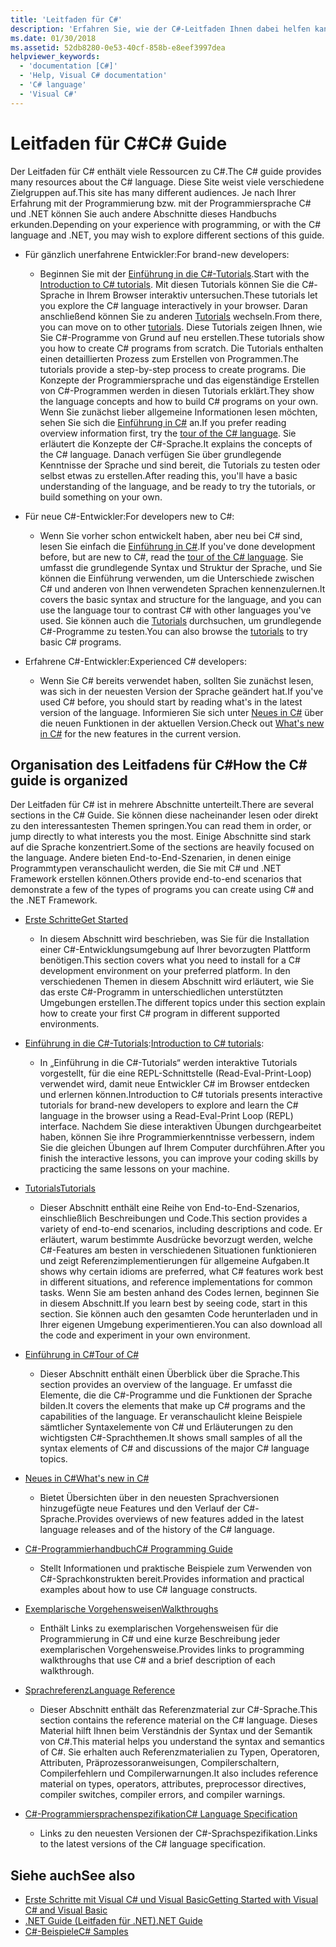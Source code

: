 ```yaml
---
title: 'Leitfaden für C#'
description: 'Erfahren Sie, wie der C#-Leitfaden Ihnen dabei helfen kann, Detailkenntnisse über C# zu erhalten, unabhängig davon, ob Sie ein neuer Entwickler oder ein Experte sind.'
ms.date: 01/30/2018
ms.assetid: 52db8280-0e53-40cf-858b-e8eef3997dea
helpviewer_keywords:
  - 'documentation [C#]'
  - 'Help, Visual C# documentation'
  - 'C# language'
  - 'Visual C#'
---
```

# <a name="c-guide"></a><span data-ttu-id="e6c9a-103">Leitfaden für C#</span><span class="sxs-lookup"><span data-stu-id="e6c9a-103">C# Guide</span></span>

<span data-ttu-id="e6c9a-104">Der Leitfaden für C# enthält viele Ressourcen zu C#.</span><span class="sxs-lookup"><span data-stu-id="e6c9a-104">The C# guide provides many resources about the C# language.</span></span> <span data-ttu-id="e6c9a-105">Diese Site weist viele verschiedene Zielgruppen auf.</span><span class="sxs-lookup"><span data-stu-id="e6c9a-105">This site has many different audiences.</span></span> <span data-ttu-id="e6c9a-106">Je nach Ihrer Erfahrung mit der Programmierung bzw. mit der Programmiersprache C# und .NET können Sie auch andere Abschnitte dieses Handbuchs erkunden.</span><span class="sxs-lookup"><span data-stu-id="e6c9a-106">Depending on your experience with programming, or with the C# language and .NET, you may wish to explore different sections of this guide.</span></span>

* <span data-ttu-id="e6c9a-107">Für gänzlich unerfahrene Entwickler:</span><span class="sxs-lookup"><span data-stu-id="e6c9a-107">For brand-new developers:</span></span>
  * <span data-ttu-id="e6c9a-108">Beginnen Sie mit der [Einführung in die C#-Tutorials](tutorials/intro-to-csharp/index.md).</span><span class="sxs-lookup"><span data-stu-id="e6c9a-108">Start with the [Introduction to C# tutorials](tutorials/intro-to-csharp/index.md).</span></span> <span data-ttu-id="e6c9a-109">Mit diesen Tutorials können Sie die C#-Sprache in Ihrem Browser interaktiv untersuchen.</span><span class="sxs-lookup"><span data-stu-id="e6c9a-109">These tutorials let you explore the C# language interactively in your browser.</span></span> <span data-ttu-id="e6c9a-110">Daran anschließend können Sie zu anderen [Tutorials](tutorials/index.md) wechseln.</span><span class="sxs-lookup"><span data-stu-id="e6c9a-110">From there, you can move on to other [tutorials](tutorials/index.md).</span></span> <span data-ttu-id="e6c9a-111">Diese Tutorials zeigen Ihnen, wie Sie C#-Programme von Grund auf neu erstellen.</span><span class="sxs-lookup"><span data-stu-id="e6c9a-111">These tutorials show you how to create C# programs from scratch.</span></span> <span data-ttu-id="e6c9a-112">Die Tutorials enthalten einen detaillierten Prozess zum Erstellen von Programmen.</span><span class="sxs-lookup"><span data-stu-id="e6c9a-112">The tutorials provide a step-by-step process to create programs.</span></span> <span data-ttu-id="e6c9a-113">Die Konzepte der Programmiersprache und das eigenständige Erstellen von C#-Programmen werden in diesen Tutorials erklärt.</span><span class="sxs-lookup"><span data-stu-id="e6c9a-113">They show the language concepts and how to build C# programs on your own.</span></span> <span data-ttu-id="e6c9a-114">Wenn Sie zunächst lieber allgemeine Informationen lesen möchten, sehen Sie sich die [Einführung in C#](tour-of-csharp/index.md) an.</span><span class="sxs-lookup"><span data-stu-id="e6c9a-114">If you prefer reading overview information first, try the [tour of the C# language](tour-of-csharp/index.md).</span></span> <span data-ttu-id="e6c9a-115">Sie erläutert die Konzepte der C#-Sprache.</span><span class="sxs-lookup"><span data-stu-id="e6c9a-115">It explains the concepts of the C# language.</span></span> <span data-ttu-id="e6c9a-116">Danach verfügen Sie über grundlegende Kenntnisse der Sprache und sind bereit, die Tutorials zu testen oder selbst etwas zu erstellen.</span><span class="sxs-lookup"><span data-stu-id="e6c9a-116">After reading this, you'll have a basic understanding of the language, and be ready to try the tutorials, or build something on your own.</span></span>

* <span data-ttu-id="e6c9a-117">Für neue C#-Entwickler:</span><span class="sxs-lookup"><span data-stu-id="e6c9a-117">For developers new to C#:</span></span>
  * <span data-ttu-id="e6c9a-118">Wenn Sie vorher schon entwickelt haben, aber neu bei C# sind, lesen Sie einfach die [Einführung in C#](tour-of-csharp/index.md).</span><span class="sxs-lookup"><span data-stu-id="e6c9a-118">If you've done development before, but are new to C#, read the [tour of the C# language](tour-of-csharp/index.md).</span></span> <span data-ttu-id="e6c9a-119">Sie umfasst die grundlegende Syntax und Struktur der Sprache, und Sie können die Einführung verwenden, um die Unterschiede zwischen C# und anderen von Ihnen verwendeten Sprachen kennenzulernen.</span><span class="sxs-lookup"><span data-stu-id="e6c9a-119">It covers the basic syntax and structure for the language, and you can use the language tour to contrast C# with other languages you've used.</span></span> <span data-ttu-id="e6c9a-120">Sie können auch die [Tutorials](tutorials/index.md) durchsuchen, um grundlegende C#-Programme zu testen.</span><span class="sxs-lookup"><span data-stu-id="e6c9a-120">You can also browse the [tutorials](tutorials/index.md) to try basic C# programs.</span></span>

* <span data-ttu-id="e6c9a-121">Erfahrene C#-Entwickler:</span><span class="sxs-lookup"><span data-stu-id="e6c9a-121">Experienced C# developers:</span></span>
  * <span data-ttu-id="e6c9a-122">Wenn Sie C# bereits verwendet haben, sollten Sie zunächst lesen, was sich in der neuesten Version der Sprache geändert hat.</span><span class="sxs-lookup"><span data-stu-id="e6c9a-122">If you've used C# before, you should start by reading what's in the latest version of the language.</span></span> <span data-ttu-id="e6c9a-123">Informieren Sie sich unter [Neues in C#](whats-new/index.md) über die neuen Funktionen in der aktuellen Version.</span><span class="sxs-lookup"><span data-stu-id="e6c9a-123">Check out [What's new in C#](whats-new/index.md) for the new features in the current version.</span></span>

## <a name="how-the-c-guide-is-organized"></a><span data-ttu-id="e6c9a-124">Organisation des Leitfadens für C#</span><span class="sxs-lookup"><span data-stu-id="e6c9a-124">How the C# guide is organized</span></span>

<span data-ttu-id="e6c9a-125">Der Leitfaden für C# ist in mehrere Abschnitte unterteilt.</span><span class="sxs-lookup"><span data-stu-id="e6c9a-125">There are several sections in the C# Guide.</span></span> <span data-ttu-id="e6c9a-126">Sie können diese nacheinander lesen oder direkt zu den interessantesten Themen springen.</span><span class="sxs-lookup"><span data-stu-id="e6c9a-126">You can read them in order, or jump directly to what interests you the most.</span></span> <span data-ttu-id="e6c9a-127">Einige Abschnitte sind stark auf die Sprache konzentriert.</span><span class="sxs-lookup"><span data-stu-id="e6c9a-127">Some of the sections are heavily focused on the language.</span></span> <span data-ttu-id="e6c9a-128">Andere bieten End-to-End-Szenarien, in denen einige Programmtypen veranschaulicht werden, die Sie mit C# und .NET Framework erstellen können.</span><span class="sxs-lookup"><span data-stu-id="e6c9a-128">Others provide end-to-end scenarios that demonstrate a few of the types of programs you can create using C# and the .NET Framework.</span></span>

* [<span data-ttu-id="e6c9a-129">Erste Schritte</span><span class="sxs-lookup"><span data-stu-id="e6c9a-129">Get Started</span></span>](getting-started/index.md)
  * <span data-ttu-id="e6c9a-130">In diesem Abschnitt wird beschrieben, was Sie für die Installation einer C#-Entwicklungsumgebung auf Ihrer bevorzugten Plattform benötigen.</span><span class="sxs-lookup"><span data-stu-id="e6c9a-130">This section covers what you need to install for a C# development environment on your preferred platform.</span></span> <span data-ttu-id="e6c9a-131">In den verschiedenen Themen in diesem Abschnitt wird erläutert, wie Sie das erste C#-Programm in unterschiedlichen unterstützten Umgebungen erstellen.</span><span class="sxs-lookup"><span data-stu-id="e6c9a-131">The different topics under this section explain how to create your first C# program in different supported environments.</span></span>

* <span data-ttu-id="e6c9a-132">[Einführung in die C#-Tutorials](tutorials/intro-to-csharp/index.md):</span><span class="sxs-lookup"><span data-stu-id="e6c9a-132">[Introduction to C# tutorials](tutorials/intro-to-csharp/index.md):</span></span>
  * <span data-ttu-id="e6c9a-133">In „Einführung in die C#-Tutorials“ werden interaktive Tutorials vorgestellt, für die eine REPL-Schnittstelle (Read-Eval-Print-Loop) verwendet wird, damit neue Entwickler C# im Browser entdecken und erlernen können.</span><span class="sxs-lookup"><span data-stu-id="e6c9a-133">Introduction to C# tutorials presents interactive tutorials for brand-new developers to explore and learn the C# language in the browser using a Read-Eval-Print Loop (REPL) interface.</span></span> <span data-ttu-id="e6c9a-134">Nachdem Sie diese interaktiven Übungen durchgearbeitet haben, können Sie ihre Programmierkenntnisse verbessern, indem Sie die gleichen Übungen auf Ihrem Computer durchführen.</span><span class="sxs-lookup"><span data-stu-id="e6c9a-134">After you finish the interactive lessons, you can improve your coding skills by practicing the same lessons on your machine.</span></span>

* [<span data-ttu-id="e6c9a-135">Tutorials</span><span class="sxs-lookup"><span data-stu-id="e6c9a-135">Tutorials</span></span>](tutorials/index.md)
  * <span data-ttu-id="e6c9a-136">Dieser Abschnitt enthält eine Reihe von End-to-End-Szenarios, einschließlich Beschreibungen und Code.</span><span class="sxs-lookup"><span data-stu-id="e6c9a-136">This section provides a variety of end-to-end scenarios, including descriptions and code.</span></span> <span data-ttu-id="e6c9a-137">Er erläutert, warum bestimmte Ausdrücke bevorzugt werden, welche C#-Features am besten in verschiedenen Situationen funktionieren und zeigt Referenzimplementierungen für allgemeine Aufgaben.</span><span class="sxs-lookup"><span data-stu-id="e6c9a-137">It shows why certain idioms are preferred, what C# features work best in different situations, and reference implementations for common tasks.</span></span> <span data-ttu-id="e6c9a-138">Wenn Sie am besten anhand des Codes lernen, beginnen Sie in diesem Abschnitt.</span><span class="sxs-lookup"><span data-stu-id="e6c9a-138">If you learn best by seeing code, start in this section.</span></span> <span data-ttu-id="e6c9a-139">Sie können auch den gesamten Code herunterladen und in Ihrer eigenen Umgebung experimentieren.</span><span class="sxs-lookup"><span data-stu-id="e6c9a-139">You can also download all the code and experiment in your own environment.</span></span>

* [<span data-ttu-id="e6c9a-140">Einführung in C#</span><span class="sxs-lookup"><span data-stu-id="e6c9a-140">Tour of C#</span></span>](tour-of-csharp/index.md)
  * <span data-ttu-id="e6c9a-141">Dieser Abschnitt enthält einen Überblick über die Sprache.</span><span class="sxs-lookup"><span data-stu-id="e6c9a-141">This section provides an overview of the language.</span></span> <span data-ttu-id="e6c9a-142">Er umfasst die Elemente, die die C#-Programme und die Funktionen der Sprache bilden.</span><span class="sxs-lookup"><span data-stu-id="e6c9a-142">It covers the elements that make up C# programs and the capabilities of the language.</span></span> <span data-ttu-id="e6c9a-143">Er veranschaulicht kleine Beispiele sämtlicher Syntaxelemente von C# und Erläuterungen zu den wichtigsten C#-Sprachthemen.</span><span class="sxs-lookup"><span data-stu-id="e6c9a-143">It shows small samples of all the syntax elements of C# and discussions of the major C# language topics.</span></span>

* [<span data-ttu-id="e6c9a-144">Neues in C#</span><span class="sxs-lookup"><span data-stu-id="e6c9a-144">What's new in C#</span></span>](whats-new/index.md)
  * <span data-ttu-id="e6c9a-145">Bietet Übersichten über in den neuesten Sprachversionen hinzugefügte neue Features und den Verlauf der C#-Sprache.</span><span class="sxs-lookup"><span data-stu-id="e6c9a-145">Provides overviews of new features added in the latest language releases and of the history of the C# language.</span></span>

<!--
* [.NET Compiler Platform SDK](roslyn-sdk/index.md)
  * The .NET Compiler Platform SDK enables you to write components that analyze code, and suggest or make improvements to that code. In this section, you'll learn how the APIs are organized, and how you can create code that enables rules and practices for your team. You'll also see samples, end-to-end scenarios, and links to other libraries with more examples using these APIs.
-->

* [<span data-ttu-id="e6c9a-146">C#-Programmierhandbuch</span><span class="sxs-lookup"><span data-stu-id="e6c9a-146">C# Programming Guide</span></span>](../csharp/programming-guide/index.md)
  * <span data-ttu-id="e6c9a-147">Stellt Informationen und praktische Beispiele zum Verwenden von C#-Sprachkonstrukten bereit.</span><span class="sxs-lookup"><span data-stu-id="e6c9a-147">Provides information and practical examples about how to use C# language constructs.</span></span>

* [<span data-ttu-id="e6c9a-148">Exemplarische Vorgehensweisen</span><span class="sxs-lookup"><span data-stu-id="e6c9a-148">Walkthroughs</span></span>](../csharp/walkthroughs.md)
  * <span data-ttu-id="e6c9a-149">Enthält Links zu exemplarischen Vorgehensweisen für die Programmierung in C# und eine kurze Beschreibung jeder exemplarischen Vorgehensweise.</span><span class="sxs-lookup"><span data-stu-id="e6c9a-149">Provides links to programming walkthroughs that use C# and a brief description of each walkthrough.</span></span>

* [<span data-ttu-id="e6c9a-150">Sprachreferenz</span><span class="sxs-lookup"><span data-stu-id="e6c9a-150">Language Reference</span></span>](language-reference/index.md)
  * <span data-ttu-id="e6c9a-151">Dieser Abschnitt enthält das Referenzmaterial zur C#-Sprache.</span><span class="sxs-lookup"><span data-stu-id="e6c9a-151">This section contains the reference material on the C# language.</span></span> <span data-ttu-id="e6c9a-152">Dieses Material hilft Ihnen beim Verständnis der Syntax und der Semantik von C#.</span><span class="sxs-lookup"><span data-stu-id="e6c9a-152">This material helps you understand the syntax and semantics of C#.</span></span> <span data-ttu-id="e6c9a-153">Sie erhalten auch Referenzmaterialien zu Typen, Operatoren, Attributen, Präprozessoranweisungen, Compilerschaltern, Compilerfehlern und Compilerwarnungen.</span><span class="sxs-lookup"><span data-stu-id="e6c9a-153">It also includes reference material on types, operators, attributes, preprocessor directives, compiler switches, compiler errors, and compiler warnings.</span></span>

* [<span data-ttu-id="e6c9a-154">C#-Programmiersprachenspezifikation</span><span class="sxs-lookup"><span data-stu-id="e6c9a-154">C# Language Specification</span></span>](../csharp/language-reference/language-specification/index.md)
  * <span data-ttu-id="e6c9a-155">Links zu den neuesten Versionen der C#-Sprachspezifikation.</span><span class="sxs-lookup"><span data-stu-id="e6c9a-155">Links to the latest versions of the C# language specification.</span></span>

## <a name="see-also"></a><span data-ttu-id="e6c9a-156">Siehe auch</span><span class="sxs-lookup"><span data-stu-id="e6c9a-156">See also</span></span>

- [<span data-ttu-id="e6c9a-157">Erste Schritte mit Visual C# und Visual Basic</span><span class="sxs-lookup"><span data-stu-id="e6c9a-157">Getting Started with Visual C# and Visual Basic</span></span>](/visualstudio/ide/getting-started-with-visual-csharp-and-visual-basic)
- [<span data-ttu-id="e6c9a-158">.NET Guide (Leitfaden für .NET)</span><span class="sxs-lookup"><span data-stu-id="e6c9a-158">.NET Guide</span></span>](../standard/index.md)
- [<span data-ttu-id="e6c9a-159">C#-Beispiele</span><span class="sxs-lookup"><span data-stu-id="e6c9a-159">C# Samples</span></span>](https://code.msdn.microsoft.com/site/search?f%5B0%5D.Type=ProgrammingLanguage&f%5B0%5D.Value=C%23&f%5B0%5D.Text=C%23)
